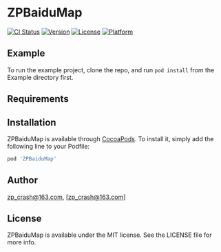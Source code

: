 # ZPBaiduMap

[![CI Status](https://img.shields.io/travis/zp_crash@163.com/ZPBaiduMap.svg?style=flat)](https://travis-ci.org/zp_crash@163.com/ZPBaiduMap)
[![Version](https://img.shields.io/cocoapods/v/ZPBaiduMap.svg?style=flat)](https://cocoapods.org/pods/ZPBaiduMap)
[![License](https://img.shields.io/cocoapods/l/ZPBaiduMap.svg?style=flat)](https://cocoapods.org/pods/ZPBaiduMap)
[![Platform](https://img.shields.io/cocoapods/p/ZPBaiduMap.svg?style=flat)](https://cocoapods.org/pods/ZPBaiduMap)

## Example

To run the example project, clone the repo, and run `pod install` from the Example directory first.

## Requirements

## Installation

ZPBaiduMap is available through [CocoaPods](https://cocoapods.org). To install
it, simply add the following line to your Podfile:

```ruby
pod 'ZPBaiduMap'
```

## Author

zp_crash@163.com, [zp_crash@163.com]

## License

ZPBaiduMap is available under the MIT license. See the LICENSE file for more info.
